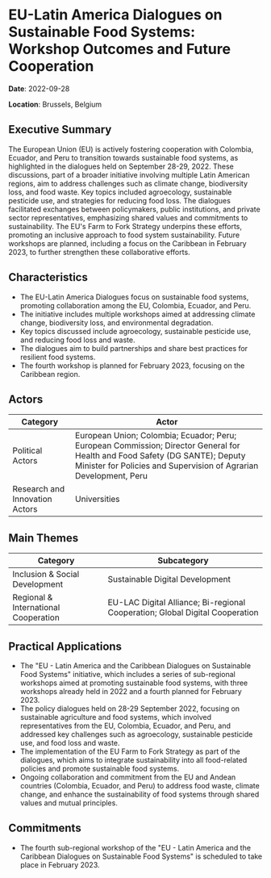 # EU-Latin America Dialogues on Sustainable Food Systems: Workshop Outcomes and Future Cooperation

**Date**: 2022-09-28

**Location**: Brussels, Belgium

## Executive Summary

The European Union (EU) is actively fostering cooperation with Colombia, Ecuador, and Peru to transition towards sustainable food systems, as highlighted in the dialogues held on September 28-29, 2022. These discussions, part of a broader initiative involving multiple Latin American regions, aim to address challenges such as climate change, biodiversity loss, and food waste. Key topics included agroecology, sustainable pesticide use, and strategies for reducing food loss. The dialogues facilitated exchanges between policymakers, public institutions, and private sector representatives, emphasizing shared values and commitments to sustainability. The EU's Farm to Fork Strategy underpins these efforts, promoting an inclusive approach to food system sustainability. Future workshops are planned, including a focus on the Caribbean in February 2023, to further strengthen these collaborative efforts.

## Characteristics

- The EU-Latin America Dialogues focus on sustainable food systems, promoting collaboration among the EU, Colombia, Ecuador, and Peru.
- The initiative includes multiple workshops aimed at addressing climate change, biodiversity loss, and environmental degradation.
- Key topics discussed include agroecology, sustainable pesticide use, and reducing food loss and waste.
- The dialogues aim to build partnerships and share best practices for resilient food systems.
- The fourth workshop is planned for February 2023, focusing on the Caribbean region.

## Actors

| Category | Actor |
| --- | --- |
| Political Actors | European Union; Colombia; Ecuador; Peru; European Commission; Director General for Health and Food Safety (DG SANTE); Deputy Minister for Policies and Supervision of Agrarian Development, Peru |
| Research and Innovation Actors | Universities |

## Main Themes

| Category | Subcategory |
| --- | --- |
| Inclusion & Social Development | Sustainable Digital Development |
| Regional & International Cooperation | EU-LAC Digital Alliance; Bi-regional Cooperation; Global Digital Cooperation |

## Practical Applications

- The "EU - Latin America and the Caribbean Dialogues on Sustainable Food Systems" initiative, which includes a series of sub-regional workshops aimed at promoting sustainable food systems, with three workshops already held in 2022 and a fourth planned for February 2023.
- The policy dialogues held on 28-29 September 2022, focusing on sustainable agriculture and food systems, which involved representatives from the EU, Colombia, Ecuador, and Peru, and addressed key challenges such as agroecology, sustainable pesticide use, and food loss and waste.
- The implementation of the EU Farm to Fork Strategy as part of the dialogues, which aims to integrate sustainability into all food-related policies and promote sustainable food systems.
- Ongoing collaboration and commitment from the EU and Andean countries (Colombia, Ecuador, and Peru) to address food waste, climate change, and enhance the sustainability of food systems through shared values and mutual principles.

## Commitments

- The fourth sub-regional workshop of the "EU - Latin America and the Caribbean Dialogues on Sustainable Food Systems" is scheduled to take place in February 2023.